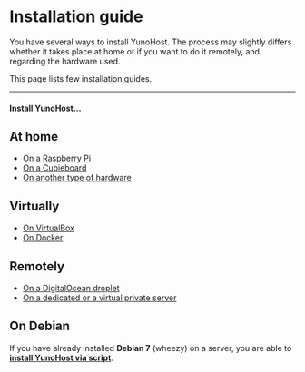 # Installation guide

You have several ways to install YunoHost. The process may slightly differs whether it takes place at home or if you want to do it remotely, and regarding the hardware used. 

This page lists few installation guides.

---

#### Install YunoHost...

## At home

* [On a Raspberry Pi](/install_on_raspberry)
* [On a Cubieboard](/install_on_cubieboard)
* [On another type of hardware](/install_iso)

## Virtually

* [On VirtualBox](/install_on_virtualbox)
* [On Docker](/install_on_docker)

## Remotely

* [On a DigitalOcean droplet](/install_on_digitalocean)
* [On a dedicated or a virtual private server](/install_on_dedicated_server)

## On Debian

If you have already installed **Debian 7** (wheezy) on a server, you are able to **[install YunoHost via script](/install_on_debian)**.

